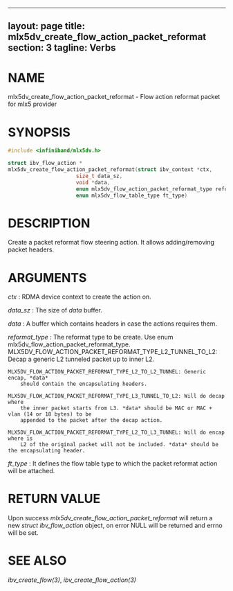 
---
layout: page
title: mlx5dv_create_flow_action_packet_reformat
section: 3
tagline: Verbs
---

# NAME

mlx5dv_create_flow_action_packet_reformat - Flow action reformat packet for mlx5 provider

# SYNOPSIS

```c
#include <infiniband/mlx5dv.h>

struct ibv_flow_action *
mlx5dv_create_flow_action_packet_reformat(struct ibv_context *ctx,
					  size_t data_sz,
					  void *data,
					  enum mlx5dv_flow_action_packet_reformat_type reformat_type,
					  enum mlx5dv_flow_table_type ft_type)
```

# DESCRIPTION

Create a packet reformat flow steering action.
It allows adding/removing packet headers.

# ARGUMENTS
*ctx*
:       RDMA device context to create the action on.

*data_sz*
:       The size of *data* buffer.

*data*
:       A buffer which contains headers in case the actions requires them.

*reformat_type*
:       The reformat type to be create. Use enum mlx5dv_flow_action_packet_reformat_type.
	MLX5DV_FLOW_ACTION_PACKET_REFORMAT_TYPE_L2_TUNNEL_TO_L2: Decap a generic L2
	tunneled packet up to inner L2.

	MLX5DV_FLOW_ACTION_PACKET_REFORMAT_TYPE_L2_TO_L2_TUNNEL: Generic encap, *data*
		should contain the encapsulating headers.

	MLX5DV_FLOW_ACTION_PACKET_REFORMAT_TYPE_L3_TUNNEL_TO_L2: Will do decap where
		the inner packet starts from L3. *data* should be MAC or MAC + vlan (14 or 18 bytes) to be
		appended to the packet after the decap action.

	MLX5DV_FLOW_ACTION_PACKET_REFORMAT_TYPE_L2_TO_L3_TUNNEL: Will do encap where is
		L2 of the original packet will not be included. *data* should be the encapsulating header.

*ft_type*
:       It defines the flow table type to which the packet reformat action
	will be attached.

# RETURN VALUE

Upon success *mlx5dv_create_flow_action_packet_reformat* will return a new *struct
ibv_flow_action* object, on error NULL will be returned and errno will be set.

# SEE ALSO

*ibv_create_flow(3)*, *ibv_create_flow_action(3)*

